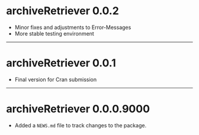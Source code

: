 # archiveRetriever 0.0.2

* Minor fixes and adjustments to Error-Messages
* More stable testing environment

---


# archiveRetriever 0.0.1

* Final version for Cran submission


---

# archiveRetriever 0.0.0.9000

* Added a `NEWS.md` file to track changes to the package.
